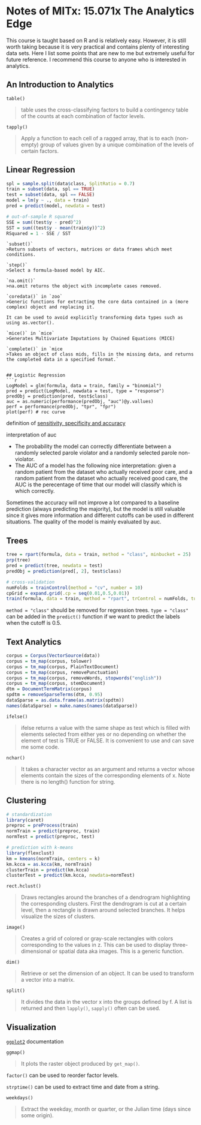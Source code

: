 # Notes of MITx: 15.071x The Analytics Edge
This course is taught based on R and is relatively easy. However, it is still worth taking because it is very practical and contains plenty of interesting data sets. Here I list some points that are new to me but extremely useful for future reference. I recommend this course to anyone who is interested in analytics.


## An Introduction to Analytics
`table()`
>table uses the cross-classifying factors to build a contingency table of the counts at each combination of factor levels.

`tapply()`
>Apply a function to each cell of a ragged array, that is to each (non-empty) group of values given by a unique combination of the levels of certain factors.


## Linear Regression
```r
spl = sample.split(data$class, SplitRatio = 0.7)
train = subset(data, spl == TRUE)
test = subset(data, spl == FALSE)
model = lm(y ~ ., data = train)
pred = predict(model, newdata = test)

# out-of-sample R squared
SSE = sum((test$y - pred)^2)
SST = sum((test$y - mean(train$y))^2)
RSquared = 1 - SSE / SST
```

```
`subset()`
>Return subsets of vectors, matrices or data frames which meet conditions.

`step()`
>Select a formula-based model by AIC.

`na.omit()`
>na.omit returns the object with incomplete cases removed.

`coredata()` in `zoo`
>Generic functions for extracting the core data contained in a (more complex) object and replacing it.

It can be used to avoid explicitly transforming data types such as using as.vector().

`mice()` in `mice`
>Generates Multivariate Imputations by Chained Equations (MICE)

`complete()` in `mice
>Takes an object of class mids, fills in the missing data, and returns the completed data in a specified format.`


## Logistic Regression
```r
LogModel = glm(formula, data = train, family = "binomial")
pred = predict(LogModel, newdata = test, type = "response")
predObj = prediction(pred, test$class)
auc = as.numeric(performance(predObj, "auc")@y.vallues)
perf = performance(predObj, "tpr", "fpr")
plot(perf) # roc curve
```

definition of [sensitivity, specificity and accuracy](https://en.wikipedia.org/wiki/Sensitivity_and_specificity)

interpretation of auc
* The probability the model can correctly differentiate between a randomly selected parole violator and a randomly selected parole non-violator.
* The AUC of a model has the following nice interpretation: given a random patient from the dataset who actually received poor care, and a random patient from the dataset who actually received good care, the AUC is the perecentage of time that our model will classify which is which correctly.

Sometimes the accuracy will not improve a lot compared to a baseline prediction (always predicting the majority), but the model is still valuable since it gives more information and different cutoffs can be used in different situations. The quality of the model is mainly evaluated by auc.


## Trees
```r
tree = rpart(formula, data = train, method = "class", minbucket = 25)
prp(tree)
pred = predict(tree, newdata = test)
predObj = prediction(pred[, 2], test$class)

# cross-validation
numFolds = trainControl(method = "cv", number = 10)
cpGrid = expand.grid(.cp = seq(0.01,0.5,0.01)) 
train(formula, data = train, method = "rpart", trControl = numFolds, tuneGrid = cpGrid)
```

`method = "class"` should be removed for regression trees. `type = "class"` can be added in the `predict()` function if we want to predict the labels when the cutoff is 0.5.


## Text Analytics
```r
corpus = Corpus(VectorSource(data))
corpus = tm_map(corpus, tolower)
corpus = tm_map(corpus, PlainTextDocument)
corpus = tm_map(corpus, removePunctuation)
corpus = tm_map(corpus, removeWords, stopwords("english"))
corpus = tm_map(corpus, stemDocument)
dtm = DocumentTermMatrix(corpus)
spdtm = removeSparseTerms(dtm, 0.95)
dataSparse = as.data.frame(as.matrix(spdtm))
names(dataSparse) = make.names(names(dataSparse))
```

`ifelse()`
>ifelse returns a value with the same shape as test which is filled with elements selected from either yes or no depending on whether the element of test is TRUE or FALSE.
It is convenient to use and can save me some code.

`nchar()`
>It takes a character vector as an argument and returns a vector whose elements contain the sizes of the corresponding elements of x.
Note there is no length() function for string.


## Clustering
```r
# standardization
library(caret)
preproc = preProcess(train)
normTrain = predict(preproc, train)
normTest = predict(preproc, test)

# prediction with k-means
library(flexclust)
km = kmeans(normTrain, centers = k)
km.kcca = as.kcca(km, normTrain)
clusterTrain = predict(km.kcca)
clusterTest = predict(km.kcca, newdata=normTest)
```

`rect.hclust()`
>Draws rectangles around the branches of a dendrogram highlighting the corresponding clusters. First the dendrogram is cut at a certain level, then a rectangle is drawn around selected branches.
It helps visualize the sizes of clusters.

`image()`
>Creates a grid of colored or gray-scale rectangles with colors corresponding to the values in z. This can be used to display three-dimensional or spatial data aka images. This is a generic function.

`dim()`
>Retrieve or set the dimension of an object.
It can be used to transform a vector into a matrix.

`split()` 
>It divides the data in the vector x into the groups defined by f.
A list is returned and then `lapply()`, `sapply()` often can be used.


## Visualization
[`ggplot2`](http://docs.ggplot2.org/current/) documentation

`ggmap()`
>It plots the raster object produced by `get_map()`.

`factor()` can be used to reorder factor levels.

`strptime()` can be used to extract time and date from a string.

`weekdays()`
>Extract the weekday, month or quarter, or the Julian time (days since some origin). 
